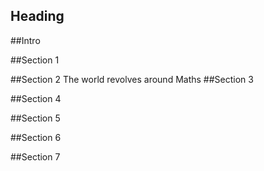 ## Heading

##Intro 

##Section 1

##Section 2
The world revolves around Maths
##Section 3

##Section 4

##Section 5

##Section 6

##Section 7
